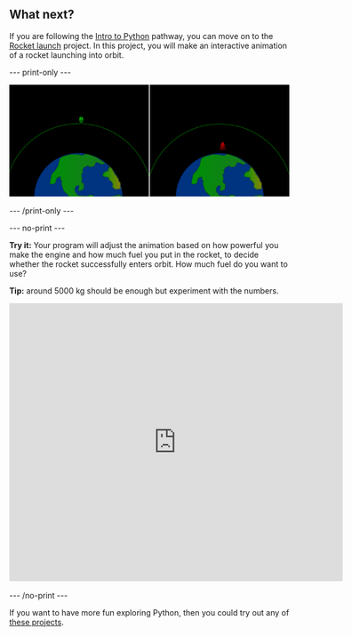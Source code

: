 ## What next?

If you are following the [Intro to Python](https://projects.raspberrypi.org/en/raspberrypi/python-intro) pathway, you can move on to the [Rocket launch](https://projects.raspberrypi.org/en/projects/rocket-launch) project. In this project, you will make an interactive animation of a rocket launching into orbit. 

--- print-only ---

![Rocket launch project](images/showcase_rocket.png)

--- /print-only ---

--- no-print ---

**Try it:** Your program will adjust the animation based on how powerful you make the engine and how much fuel you put in the rocket, to decide whether the rocket successfully enters orbit. How much fuel do you want to use? 

**Tip:** around 5000 kg should be enough but experiment with the numbers.

<iframe src="https://trinket.io/embed/python/ced6bff454?outputOnly=true&start=result" width="600" height="500" frameborder="0" marginwidth="0" marginheight="0" allowfullscreen>
</iframe>

--- /no-print ---

If you want to have more fun exploring Python, then you could try out any of [these projects](https://projects.raspberrypi.org/en/projects?software%5B%5D=python).

